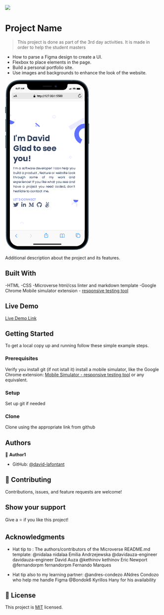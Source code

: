 ![](https://img.shields.io/badge/Microverse-blueviolet)

# Project Name

> This project is done as part of the 3rd day activities. It is made in order to help the student masters

- How to parse a Figma design to create a UI.
- Flexbox to place elements in the page.
- Build a personal portfolio site.
- Use images and backgrounds to enhance the look of the website.

![screenshot](images/mobile.png)

Additional description about the project and its features.

## Built With

-HTML
-CSS
-Microverse html/css linter and markdown template
-Google Chrome Mobile simulator extension - [responsive testing tool](https://chrome.google.com/webstore/detail/mobile-simulator-responsi/ckejmhbmlajgoklhgbapkiccekfoccmk/related)

## Live Demo

[Live Demo Link](https://david-lafontant.github.io/Portfolio/)

## Getting Started

To get a local copy up and running follow these simple example steps.

### Prerequisites

Verify you install git (if not istall it)
install a mobile simulator, like the Google Chrome extension: [Mobile Simulator - responsive testing tool](https://chrome.google.com/webstore/detail/mobile-simulator-responsi/ckejmhbmlajgoklhgbapkiccekfoccmk/related) or any equivalent.

### Setup

Set up git if needed

### Clone

Clone using the appropriate link from github

## Authors

👤 **Author1**

- GitHub: [@david-lafontant](https://github.com/david-lafontant)

## 🤝 Contributing

Contributions, issues, and feature requests are welcome!

## Show your support

Give a ⭐️ if you like this project!

## Acknowledgments

- Hat tip to :
  The authors/contributors of the Microverse README.md template:
  @nidalaa nidalaa Emilia Andrzejewska
  @davidauza-engineer davidauza-engineer David Auza
  @kethinov kethinov Eric Newport
  @fernandorpm fernandorpm Fernando Marques

- Hat tip also to my learning partner:
  @andres-condezo ANdres Condozo who help me handle Figma
  @Bondok6 Kyrillos Hany for his availability

## 📝 License

This project is [MIT](./MIT.md) licensed.
